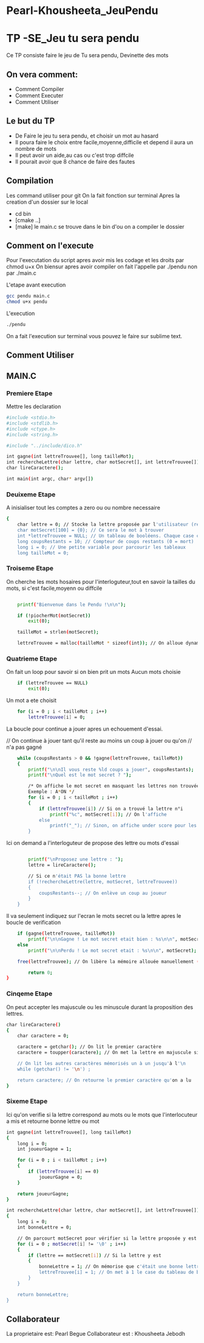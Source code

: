 # Pearl-Khousheeta_JeuPendu
# TP -SE_Jeu tu sera pendu
Ce TP consiste  faire le jeu de Tu sera pendu, Devinette des mots

## On vera comment:
- Comment Compiler
- Comment Executer
- Comment Utiliser

## Le but du  TP

- De Faire le jeu tu sera pendu, et choisir un mot au hasard
- Il poura faire le choix entre facile,moyenne,difficile et depend il aura un nombre de mots
- Il peut avoir un aide,au cas ou c'est trop diffcile
- Il pourait avoir que 8 chance de faire des fautes


## Compilation

Les command utiliser pour git 
On la fait fonction sur terminal
Apres la creation d'un dossier sur le local
- cd bin
- [cmake ..]
- [make] 
le main.c se trouve dans le bin d'ou on a compiler le dossier


## Comment on l'execute
Pour l'executation du script apres avoir mis les codage et les droits par chmod u+x
On biensur apres avoir compiler on fait l'appelle par ./pendu non par ./main.c


L'etape avant execution
```sh
gcc pendu main.c
chmod u+x pendu
```

L'execution

```sh
./pendu
```
On a fait l'execution sur terminal vous pouvez le faire sur sublime text.

## Comment Utiliser
## MAIN.C
### Premiere Etape
Mettre les declaration 
```sh
#include <stdio.h>
#include <stdlib.h>
#include <ctype.h>
#include <string.h>

#include "../include/dico.h"

int gagne(int lettreTrouvee[], long tailleMot);
int rechercheLettre(char lettre, char motSecret[], int lettreTrouvee[]);
char lireCaractere();

int main(int argc, char* argv[])
```
### Deuixeme Etape
A inisialiser tout les comptes a zero ou ou nombre necessaire
```sh
{
    char lettre = 0; // Stocke la lettre proposée par l'utilisateur (retour du scanf)
    char motSecret[100] = {0}; // Ce sera le mot à trouver
    int *lettreTrouvee = NULL; // Un tableau de booléens. Chaque case correspond à une lettre du mot secret. 0 = lettre non trouvée, 1 = lettre trouvée
    long coupsRestants = 10; // Compteur de coups restants (0 = mort)
    long i = 0; // Une petite variable pour parcourir les tableaux
    long tailleMot = 0;
```
### Troiseme Etape
On cherche les mots hosaires pour l'interloguteur,tout en savoir la tailles du mots, si c'est facile,moyenn ou diffcile
```sh

    printf("Bienvenue dans le Pendu !\n\n");

    if (!piocherMot(motSecret))
        exit(0);

    tailleMot = strlen(motSecret);

    lettreTrouvee = malloc(tailleMot * sizeof(int)); // On alloue dynamiquement le tableau lettreTrouvee (dont on ne connaissait pas la taille au départ)
```
### Quatrieme Etape
On fait un loop pour savoir si on bien prit un mots
Aucun mots choisie
```sh
    if (lettreTrouvee == NULL)
        exit(0);
```
Un mot a ete choisit
```sh
    for (i = 0 ; i < tailleMot ; i++)
        lettreTrouvee[i] = 0;
```

La boucle pour continue a jouer apres un echouement d'essai.

// On continue à jouer tant qu'il reste au moins un coup à jouer ou qu'on
// n'a pas gagné
```sh
    while (coupsRestants > 0 && !gagne(lettreTrouvee, tailleMot))
    {
        printf("\n\nIl vous reste %ld coups a jouer", coupsRestants);
        printf("\nQuel est le mot secret ? ");

        /* On affiche le mot secret en masquant les lettres non trouvées
        Exemple : A*ON */
        for (i = 0 ; i < tailleMot ; i++)
        {
            if (lettreTrouvee[i]) // Si on a trouvé la lettre n°i
                printf("%c", motSecret[i]); // On l'affiche
            else
                printf("_"); // Sinon, on affiche under score pour les lettres non trouvées
        }
```
Ici on demand a l'interloguteur de propose des lettre ou mots d'essai
```sh

        printf("\nProposez une lettre : ");
        lettre = lireCaractere();

        // Si ce n'était PAS la bonne lettre
        if (!rechercheLettre(lettre, motSecret, lettreTrouvee))
        {
            coupsRestants--; // On enlève un coup au joueur
        }
    }
```
Il va seulement indiquez sur l'ecran le mots secret ou la lettre apres le boucle de verification
```sh
    if (gagne(lettreTrouvee, tailleMot))
        printf("\n\nGagne ! Le mot secret etait bien : %s\n\n", motSecret);
    else
        printf("\n\nPerdu ! Le mot secret etait : %s\n\n", motSecret);

    free(lettreTrouvee); // On libère la mémoire allouée manuellement (par malloc)

        return 0;
}
```
### Cinqeme Etape
On peut accepter les majuscule ou les minuscule durant la proposition des lettres.
```sh
char lireCaractere()
{
    char caractere = 0;

    caractere = getchar(); // On lit le premier caractère
    caractere = toupper(caractere); // On met la lettre en majuscule si elle ne l'est pas déjà

    // On lit les autres caractères mémorisés un à un jusqu'à l'\n
    while (getchar() != '\n') ;

    return caractere; // On retourne le premier caractère qu'on a lu
}
```
### Sixeme Etape
Ici qu'on verifie si la lettre correspond au mots ou le mots que l'interlocuteur a mis et retourne bonne lettre ou mot
```sh
int gagne(int lettreTrouvee[], long tailleMot)
{
    long i = 0;
    int joueurGagne = 1;

    for (i = 0 ; i < tailleMot ; i++)
    {
        if (lettreTrouvee[i] == 0)
            joueurGagne = 0;
    }

    return joueurGagne;
}

int rechercheLettre(char lettre, char motSecret[], int lettreTrouvee[])
{
    long i = 0;
    int bonneLettre = 0;

    // On parcourt motSecret pour vérifier si la lettre proposée y est
    for (i = 0 ; motSecret[i] != '\0' ; i++)
    {
        if (lettre == motSecret[i]) // Si la lettre y est
        {
            bonneLettre = 1; // On mémorise que c'était une bonne lettre
            lettreTrouvee[i] = 1; // On met à 1 le case du tableau de booléens correspondant à la lettre actuelle
        }
    }

    return bonneLettre;
}
```

## Collaborateur 
La proprietaire est:
Pearl Begue
Collaborateur est :
Khousheeta Jebodh



